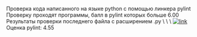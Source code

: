 Проверка кода написанного на языке python с помощью линкера pylint  
Проверку проходят программы, балл в pylint которых больше 6.00  
Результаты проверки последнего файла с расширением .py \ \ \ [![link](https://github.com/andrey-andreu/linux-git1/actions/workflows/linter.yml/badge.svg)](https://github.com/andrey-andreu/linux-git1/actions/workflows/linter.yml)  
Оценка pylint: 4.55
